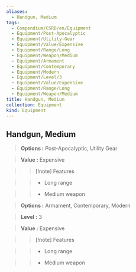 ```yaml
---
aliases:
  - Handgun, Medium
tags:
  - Compendium/CSRD/en/Equipment
  - Equipment/Post-Apocalyptic
  - Equipment/Utility-Gear
  - Equipment/Value/Expensive
  - Equipment/Range/Long
  - Equipment/Weapon/Medium
  - Equipment/Armament
  - Equipment/Contemporary
  - Equipment/Modern
  - Equipment/Level/3
  - Equipment/Value/Expensive
  - Equipment/Range/Long
  - Equipment/Weapon/Medium
title: Handgun, Medium
collection: Equipment
kind: Equipment
---
```

## Handgun, Medium    
    
>    
> **Options :** Post-Apocalyptic, Utility Gear    
> **Value :** Expensive    
>>[!note] Features    
>> - Long range    
>> - Medium weapon    
    
>    
> **Options :** Armament, Contemporary, Modern    
> **Level :** 3    
> **Value :** Expensive    
>>[!note] Features    
>> - Long range    
>> - Medium weapon